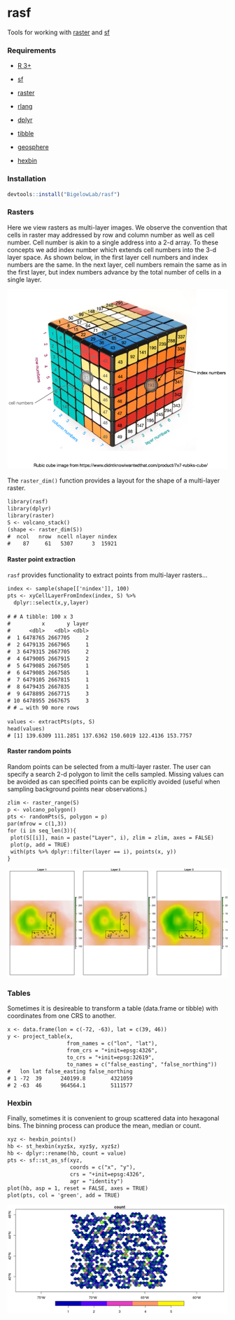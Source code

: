 # rasf

Tools for working with [raster](https://cran.r-project.org/package=raster) and [sf](https://cran.r-project.org/package=sp)


### Requirements

+ [R 3+](https://www.r-project.org/)

+ [sf](https://cran.r-project.org/package=sf)

+ [raster](https://cran.r-project.org/package=raster)

+ [rlang](https://cran.r-project.org/package=rlang)

+ [dplyr](https://cran.r-project.org/package=dplyr)

+ [tibble](https://cran.r-project.org/package=tibble)

+ [geosphere](https://cran.r-project.org/package=geosphere)

+ [hexbin](https://cran.r-project.org/package=hexbin)

### Installation

```r
devtools::install("BigelowLab/rasf")
```

### Rasters

Here we view rasters as multi-layer images.  We observe the convention that cells in 
raster may addressed by row and column number as well as cell number.  Cell number is 
akin to a single address into a 2-d array.  To these concepts we add index number which extends
cell numbers into the 3-d layer space.  As shown below, in the first layer cell numbers
and index numbers are the same.  In the next layer, cell numbers remain the same 
as in the first layer, but index numbers advance by the total number of cells in a single layer.

![](inst/raster.png)

The `raster_dim()` function provides a layout for the shape of a multi-layer raster.

```
library(rasf)
library(dplyr)
library(raster)
S <- volcano_stack()
(shape <- raster_dim(S))
#  ncol   nrow  ncell nlayer nindex 
#    87     61   5307      3  15921 
```

#### Raster point extraction

`rasf` provides functionality to extract points from multi-layer rasters...

```
index <- sample(shape[['nindex']], 100)
pts <- xyCellLayerFromIndex(index, S) %>%
  dplyr::select(x,y,layer)
  
# # A tibble: 100 x 3
#          x       y layer
#      <dbl>   <dbl> <dbl>
#  1 6478765 2667705     2
#  2 6479135 2667965     1
#  3 6479315 2667705     2
#  4 6479005 2667915     2
#  5 6479085 2667505     1
#  6 6479085 2667585     1
#  7 6479105 2667815     1
#  8 6479435 2667835     1
#  9 6478895 2667715     3
# 10 6478955 2667675     3
# # … with 90 more rows

values <- extractPts(pts, S)
head(values)
# [1] 139.6309 111.2851 137.6362 150.6019 122.4136 153.7757
```

#### Raster random points

Random points can be selected from a multi-layer raster.  The user can specify a
search 2-d polygon to limit the cells sampled. Missing values can be avoided as 
can specified points can be explicitly avoided (useful when sampling background
points near observations.)  

```
zlim <- raster_range(S)
p <- volcano_polygon()
pts <- randomPts(S, polygon = p)
par(mfrow = c(1,3))
for (i in seq_len(3)){
 plot(S[[i]], main = paste("Layer", i), zlim = zlim, axes = FALSE)
 plot(p, add = TRUE)
 with(pts %>% dplyr::filter(layer == i), points(x, y))
}
```

![](inst/polygon.png)

### Tables

Sometimes it is desireable to transform a table (data.frame or tibble) with coordinates
from one CRS to another.  

```
x <- data.frame(lon = c(-72, -63), lat = c(39, 46))
y <- project_table(x, 
                   from_names = c("lon", "lat"),
                   from_crs = "+init=epsg:4326",
                   to_crs = "+init=epsg:32619",
                   to_names = c("false_easting", "false_northing"))
#   lon lat false_easting false_northing
# 1 -72  39      240199.8        4321059
# 2 -63  46      964564.1        5111577
```

### Hexbin

Finally, sometimes it is convenient to group scattered data into hexagonal bins.
The binning process can produce the mean, median or count. 

```
xyz <- hexbin_points()
hb <- st_hexbin(xyz$x, xyz$y, xyz$z)
hb <- dplyr::rename(hb, count = value)
pts <- sf::st_as_sf(xyz,
                    coords = c("x", "y"),
                    crs = "+init=epsg:4326",
                    agr = "identity")
plot(hb, asp = 1, reset = FALSE, axes = TRUE)
plot(pts, col = 'green', add = TRUE)
```

![](inst/hexbin.png)
